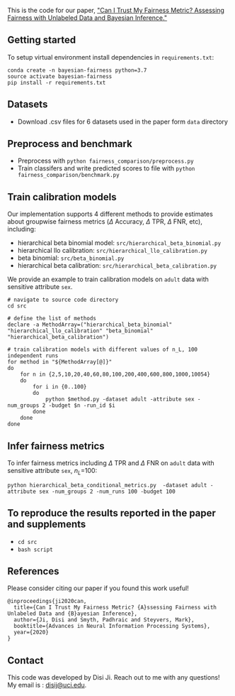 This is the code for our paper, ["Can I Trust My Fairness Metric? Assessing Fairness with Unlabeled Data and Bayesian Inference."](https://arxiv.org/abs/2010.09851)

## Getting started
To setup virtual environment install dependencies in `requirements.txt`:
```
conda create -n bayesian-fairness python=3.7
source activate bayesian-fairness
pip install -r requirements.txt
```


## Datasets
- Download .csv files for 6 datasets used in the paper form `data` directory

## Preprocess and benchmark
- Preprocess with `python fairness_comparison/preprocess.py`
- Train classifers and write predicted scores to file with `python fairness_comparison/benchmark.py`

## Train calibration models

Our implementation supports 4 different methods to provide estimates about groupwise fairness metrics ($\Delta$ Accuracy, $\Delta$ TPR, $\Delta$ FNR, etc), including:
- hierarchical beta binomial model: `src/hierarchical_beta_binomial.py`
- hierarchical llo calibration: `src/hierarchical_llo_calibration.py`
- beta binomial: `src/beta_binomial.py`
- hierarchical beta calibration: `src/hierarchical_beta_calibration.py`

We provide an example to train calibration models on `adult` data with sensitive attribute `sex`.
```
# navigate to source code directory
cd src

# define the list of methods
declare -a MethodArray=("hierarchical_beta_binomial" "hierarchical_llo_calibration" "beta_binomial" "hierarchical_beta_calibration")

# train calibration models with different values of n_L, 100 independent runs
for method in "${MethodArray[@]}"
do
    for n in {2,5,10,20,40,60,80,100,200,400,600,800,1000,10054}
    do
        for i in {0..100}
        do
            python $method.py -dataset adult -attribute sex -num_groups 2 -budget $n -run_id $i
        done
    done
done
```

## Infer fairness metrics

To infer fairness metrics including $\Delta$ TPR and $\Delta$ FNR  on `adult` data with sensitive attribute `sex`, $n_L$=100:
```
python hierarchical_beta_conditional_metrics.py  -dataset adult -attribute sex -num_groups 2 -num_runs 100 -budget 100
```



## To reproduce the results reported in the paper and supplements
- `cd src`
- `bash script`


## References
Please consider citing our paper if you found this work useful!
```
@inproceedings{ji2020can,
  title={Can I Trust My Fairness Metric? {A}ssessing Fairness with Unlabeled Data and {B}ayesian Inference},
  author={Ji, Disi and Smyth, Padhraic and Steyvers, Mark},
  booktitle={Advances in Neural Information Processing Systems},
  year={2020}
}
```
## Contact
This code was developed by Disi Ji. Reach out to me with any questions! My email is : disij@uci.edu.